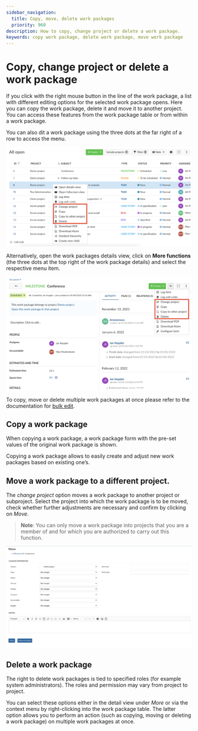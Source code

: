 ```yaml
---
sidebar_navigation:
  title: Copy, move, delete work packages
  priority: 960
description: How to copy, change project or delete a work package.
keywords: copy work package, delete work package, move work package
---
```


# Copy, change project or delete a work package

If you click with the right mouse button in the line of the work package, a list with different editing options for the selected work package opens. Here you can copy the work package, delete it and move it to another project. You can access these features from the work package table or from within a work package.

You can also dit a work package using the three dots at the far right of a row to access the menu.

![change copy delete work package](change-copy-delete-work-package.png)

Alternatively, open the work packages details view, click on **More functions** (the three dots at the top right of the work package details) and select the respective menu item.

![User guide copy change project delete](User-guide-copy-change-project-delete-4071022.png)

To copy, move or delete multiple work packages at once please refer to the documentation for [bulk edit](../edit-work-package/#bulk-edit-work-packages). 

## Copy a work package

When copying a work package, a work package form with the pre-set values of the original work package is shown.

Copying a work package allows to easily create and adjust new work packages based on existing one’s.

## Move a work package to a different project.

The *change project* option moves a work package to another project or subproject. Select the project into which the work package is to be moved, check whether further adjustments are necessary and confirm by clicking on *Move*.

> **Note**:  You can only move a work package into projects that you are a member of and for which you are authorized to carry out this function.

![change project of work package](change-project-of-work-package.png)

## Delete a work package

The right to delete work packages is tied to specified roles (for example system administrators). The roles and permission may vary from project to project.

You can select these options either in the detail view under *More* or via the context menu by right-clicking into the work package table. The latter option allows you to perform an action (such as copying, moving or deleting a work package) on multiple work packages at once.
